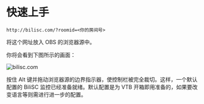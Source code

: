 # 快速上手

`http://bilisc.com/?roomid=<你的房间号>`

将这个网址放入 OBS 的浏览器源中。

你将会看到下图所示的画面：

![bilisc.com](https://user-images.githubusercontent.com/20179549/65817757-acb5f880-e23d-11e9-93c6-e5ff445b9880.png)

按住 Alt 键并拖动浏览器源的边界指示器，使控制栏被完全裁切。这样，一个默认配置的 BiliSC 监控已经准备就绪。默认配置是为 VTB 开箱即用准备的，如果要改变语言等则需进行进一步的配置。
